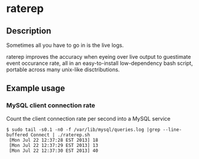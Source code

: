 # raterep

## Description
Sometimes all you have to go in is the live logs.

raterep improves the accuracy when eyeing over live output to guestimate event occurance rate, all in
an easy-to-install low-dependency bash script, portable across many unix-like disctributions.

## Example usage

### MySQL client connection rate

Count the client connection rate per second into a MySQL service

~~~
$ sudo tail -s0.1 -n0 -f /var/lib/mysql/queries.log |grep --line-buffered Connect | ./raterep.sh
 [Mon Jul 22 12:37:28 EST 2013] 18
 [Mon Jul 22 12:37:29 EST 2013] 13
 [Mon Jul 22 12:37:30 EST 2013] 40
~~~
